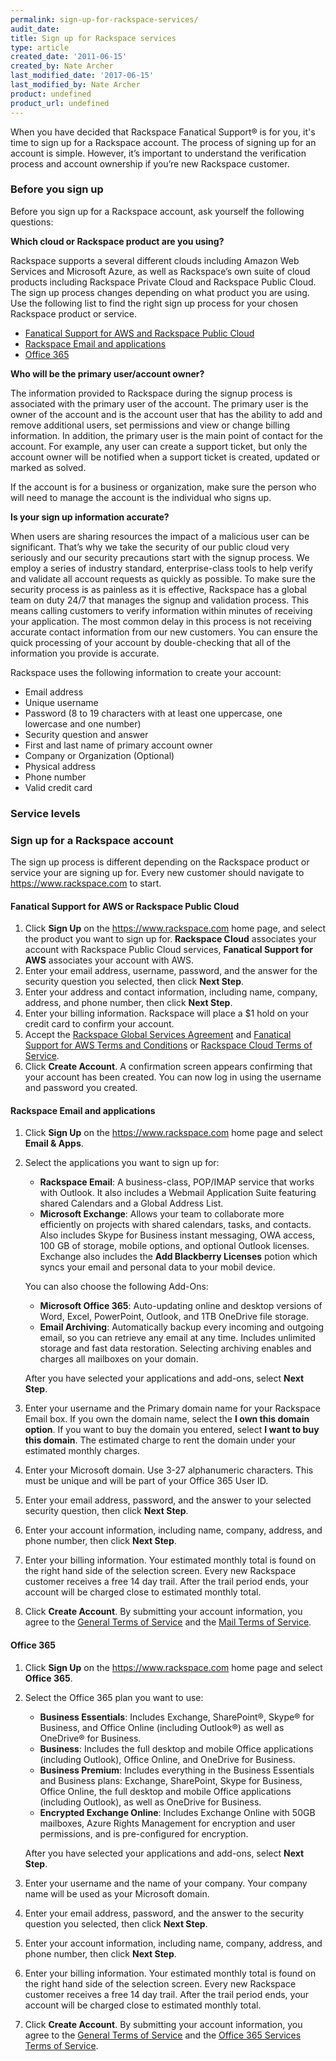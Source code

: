 ```yaml
---
permalink: sign-up-for-rackspace-services/
audit_date:
title: Sign up for Rackspace services
type: article
created_date: '2011-06-15'
created_by: Nate Archer
last_modified_date: '2017-06-15'
last_modified_by: Nate Archer
product: undefined
product_url: undefined
---
```


When you have decided that Rackspace Fanatical Support&reg; is for you, it's time to sign up for a Rackspace account. The process of signing up for an account is simple. However, it’s important to understand the verification process and account ownership if you’re new Rackspace customer.

### Before you sign up

Before you sign up for a Rackspace account, ask yourself the following questions:

**Which cloud or Rackspace product are you using?**

Rackspace supports a several different clouds including Amazon Web Services and Microsoft Azure, as well as Rackspace’s own suite of cloud products including Rackspace Private Cloud and Rackspace Public Cloud. The sign up process changes depending on what product you are using. Use the following list to find the right sign up process for your chosen Rackspace product or service.

-	[Fanatical Support for AWS and Rackspace Public Cloud](#fanatical-support-for-aws-or-rackspace-public-cloud)
-	[Rackspace Email and applications](#rackspace-email-and-applications)
-	[Office 365](#office-365)

**Who will be the primary user/account owner?**

The information provided to Rackspace during the signup process is associated with the primary user of the account. The primary user is the owner of the account and is the account user that has the ability to add and remove additional users, set permissions and view or change billing information. In addition, the primary user is the main point of contact for the account. For example, any user can create a support ticket, but only the account owner will be notified when a support ticket is created, updated or marked as solved.

If the account is for a business or organization, make sure the person who will need to manage the account is the individual who signs up.

**Is your sign up information accurate?**

When users are sharing resources the impact of a malicious user can be significant. That’s why we take the security of our public cloud very seriously and our security precautions start with the signup process. We employ a series of industry standard, enterprise-class tools to help verify and validate all account requests as quickly as possible. To make sure the security process is as painless as it is effective, Rackspace has a global team on duty 24/7 that manages the signup and validation process. This means calling customers to verify information within minutes of receiving your application. The most common delay in this process is not receiving accurate contact information from our new customers. You can ensure the quick processing of your account by double-checking that all of the information you provide is accurate.

Rackspace uses the following information to create your account:

- Email address
- Unique username
- Password (8 to 19 characters with at least one uppercase, one lowercase and one number)
- Security question and answer
- First and last name of primary account owner
- Company or Organization (Optional)
- Physical address
- Phone number
- Valid credit card

### Service levels



### Sign up for a Rackspace account

The sign up process is different depending on the Rackspace product or service your are signing up for. Every new customer should navigate to https://www.rackspace.com to start.

#### Fanatical Support for AWS or Rackspace Public Cloud

1. Click **Sign Up** on the https://www.rackspace.com home page, and select the product you want to sign up for. **Rackspace Cloud** associates your account with Rackspace Public Cloud services, **Fanatical Support for AWS** associates your account with AWS.
2. Enter your email address, username, password, and the answer for the security question you selected, then click **Next Step**.
3. Enter your address and contact information, including name, company, address, and phone number, then click **Next Step**.
4. Enter your billing information. Rackspace will place a $1 hold on your credit card to confirm your account.
5. Accept the [Rackspace Global Services Agreement](https://www.rackspace.com/information/legal/GSA) and [Fanatical Support for AWS Terms and Conditions](https://www.rackspace.com/information/legal/awssupport) or [Rackspace Cloud Terms of Service](https://www.rackspace.com/information/legal/cloud/tos).
6. Click **Create Account**. A confirmation screen appears confirming that your account has been created. You can now log in using the username and password you created.

#### Rackspace Email and applications

1. Click **Sign Up** on the https://www.rackspace.com home page and select **Email & Apps**.
2. Select the applications you want to sign up for:

      - **Rackspace Email**: A business-class, POP/IMAP service that works with Outlook. It also includes a Webmail Application Suite featuring shared Calendars and a Global Address List.
      - **Microsoft Exchange**: Allows your team to collaborate more efficiently on projects with shared calendars, tasks, and contacts. Also includes Skype for Business instant messaging, OWA access, 100 GB of storage, mobile options, and optional Outlook licenses. Exchange also includes the **Add Blackberry Licenses** potion which syncs your email and personal data to your mobil device.

   You can also choose the following Add-Ons:

      - **Microsoft Office 365**: Auto-updating online and desktop versions of Word, Excel, PowerPoint, Outlook, and 1TB OneDrive file storage.
      - **Email Archiving**: Automatically backup every incoming and outgoing email, so you can retrieve any email at any time. Includes unlimited storage and fast data restoration. Selecting archiving enables and charges all mailboxes on your domain.

   After you have selected your applications and add-ons, select **Next Step**.

3. Enter your username and the Primary domain name for your Rackspace Email box. If you own the domain name, select the **I own this domain option**. If you want to buy the domain you entered, select **I want to buy this domain**. The estimated charge to rent the domain under your estimated monthly charges.
4. Enter your Microsoft domain. Use 3-27 alphanumeric characters. This must be unique and will be part of your Office 365 User ID.
5. Enter your email address, password, and the answer to your selected security question, then click **Next Step**.
6. Enter your account information, including name, company, address, and phone number, then click **Next Step**.
7. Enter your billing information. Your estimated monthly total is found on the right hand side of the selection screen. Every new Rackspace customer receives a free 14 day trail. After the trail period ends, your account will be charged close to estimated monthly total.
8. Click **Create Account**. By submitting your account information, you agree to the [General Terms of Service](https://www.rackspace.com/information/legal/generalterms) and the [Mail Terms of Service](https://www.rackspace.com/information/legal/mailterms).

#### Office 365

1. Click **Sign Up** on the https://www.rackspace.com home page and select **Office 365**.
2. Select the Office 365 plan you want to use:

     - **Business Essentials**: Includes Exchange, SharePoint®, Skype® for Business, and Office Online (including Outlook®) as well as OneDrive® for Business.
     - **Business**: Includes the full desktop and mobile Office applications (including Outlook), Office Online, and OneDrive for Business.
     - **Business Premium**: Includes everything in the Business Essentials and Business plans: Exchange, SharePoint, Skype for Business, Office Online, the full desktop and mobile Office applications (including Outlook), as well as OneDrive for Business.
     - **Encrypted Exchange Online**: Includes Exchange Online with 50GB mailboxes, Azure Rights Management for encryption and user permissions, and is pre-configured for encryption.

   After you have selected your applications and add-ons, select **Next Step**.

3. Enter your username and the name of your company. Your company name will be used as your Microsoft domain.
4. Enter your email address, password, and the answer to the security question you selected, then click **Next Step**.
5. Enter your account information, including name, company, address, and phone number, then click **Next Step**.
7. Enter your billing information. Your estimated monthly total is found on the right hand side of the selection screen. Every new Rackspace customer receives a free 14 day trail. After the trail period ends, your account will be charged close to estimated monthly total.
8. Click **Create Account**. By submitting your account information, you agree to the [General Terms of Service](https://www.rackspace.com/information/legal/generalterms) and the [Office 365 Services Terms of Service](https://www.rackspace.com/information/legal/office-365).
